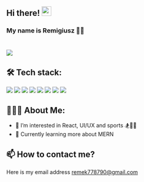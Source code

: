 ## Hi there! <img src="https://user-images.githubusercontent.com/42378118/110234147-e3259600-7f4e-11eb-95be-0c4047144dea.gif" width="25" height="25"/>
### My name is Remigiusz 👨‍🎨

# ![](https://media4.giphy.com/media/13HgwGsXF0aiGY/giphy.gif?cid=790b7611a744ed0187aca0348420c06b30ca997dbfab8913&rid=giphy.gif&ct=g.gif)

## 🛠️ Tech stack:
![][htmlLogo] ![][cssLogo] ![][sassLogo] ![][jsLogo] ![][webpackLogo] ![][reactLogo] ![][gitLogo] ![][firebaseLogo] 

## 👨🏻‍💻 About Me:
- 👀 I’m interested in React, UI/UX and sports 🏂🤸‍♂️
- 🌱 Currently learning more about MERN

## 📫 How to contact me?
Here is my email address remek778790@gmail.com 

[htmlLogo]: https://user-images.githubusercontent.com/87277024/169841647-d0f1cb41-57be-4aea-ad49-1b165cc47c5a.png 
[cssLogo]: https://user-images.githubusercontent.com/87277024/169842645-19c1478b-ff41-46fb-8729-160b9b12e5e6.png
[sassLogo]: https://user-images.githubusercontent.com/87277024/169842823-d7f21786-2957-42eb-82dd-c09cd940d8f9.png
[jsLogo]: https://user-images.githubusercontent.com/87277024/169842956-884fa0b0-5685-439d-96b2-01a7e365d4b5.png
[webpackLogo]: https://user-images.githubusercontent.com/87277024/169842992-8e7c8a85-acd9-4f7b-aa06-9ba6e74d52c0.png
[reactLogo]: https://user-images.githubusercontent.com/87277024/169843025-7159d125-ce3b-4307-918b-738a67dd1e96.png
[gitLogo]: https://user-images.githubusercontent.com/87277024/169843077-a9abd7e6-883c-43aa-b2ff-a32ea36adcee.png
[firebaseLogo]: https://user-images.githubusercontent.com/87277024/169843125-b39d67fd-2f98-4ce8-9f73-7c9961fbb9b7.png

